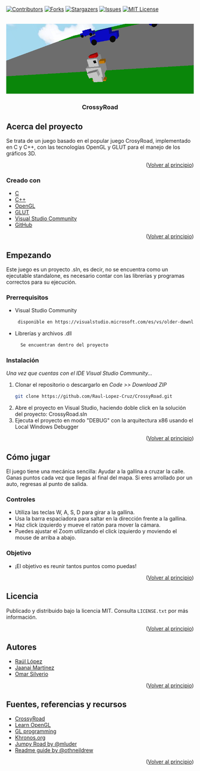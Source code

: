 <div id="top"></div>

<!-- PROJECT SHIELDS -->
<!--
*** I'm using markdown "reference style" links for readability.
*** Reference links are enclosed in brackets [ ] instead of parentheses ( ).
*** See the bottom of this document for the declaration of the reference variables
*** for contributors-url, forks-url, etc. This is an optional, concise syntax you may use.
*** https://www.markdownguide.org/basic-syntax/#reference-style-links
-->

[![Contributors][contributors-shield]][contributors-url]
[![Forks][forks-shield]][forks-url]
[![Stargazers][stars-shield]][stars-url]
[![Issues][issues-shield]][issues-url]
[![MIT License][license-shield]][license-url]


<!-- PROJECT LOGO -->
<br />
<div align="center">
  <a https://github.com/Raul-Lopez-Cruz/CrossyRoad">
    <img src="imagenes/GAME.png" alt="Juego">
  </a>

  <h3 align="center">CrossyRoad</h3>
</div>



<!-- ABOUT THE PROJECT -->
## Acerca del proyecto

Se trata de un juego basado en el popular juego CrosyRoad, implementado en C y C++, con las tecnologías OpenGL y GLUT para el manejo de los gráficos 3D. 

<p align="right">(<a href="#top">Volver al principio</a>)</p>

### Creado con

* [C](https://www.learn-c.org/)
* [C++](https://isocpp.org/)
* [OpenGL](https://www.opengl.org/)
* [GLUT](https://www.opengl.org/resources/libraries/glut/glut_downloads.php)
* [Visual Studio Community](https://visualstudio.microsoft.com/es/vs/older-downloads/)
* [GitHub](https://github.com)

<p align="right">(<a href="#top">Volver al principio</a>)</p>



<!-- GETTING STARTED -->
## Empezando

Este juego es un proyecto .sln, es decir, no se encuentra como un ejecutable standalone, es necesario contar con las librerías y programas correctos para su ejecución.

### Prerrequisitos

* Visual Studio Community
   ```sh
    disponible en https://visualstudio.microsoft.com/es/vs/older-downloads/
   ```
* Librerías y archivos .dll
  ```sh
    Se encuentran dentro del proyecto
  ```  

### Instalación

_Una vez que cuentas con el IDE Visual Studio Community..._

1. Clonar el repositorio o descargarlo en _Code >> Download ZIP_
   ```sh
   git clone https://github.com/Raul-Lopez-Cruz/CrossyRoad.git
   ```
2. Abre el proyecto en Visual Studio, haciendo doble click en la solución del proyecto: CrossyRoad.sln
3. Ejecuta el proyecto en modo "DEBUG" con la arquitectura x86 usando el Local Windows Debugger

<p align="right">(<a href="#top">Volver al principio</a>)</p>



<!-- USAGE EXAMPLES -->
## Cómo jugar
El juego tiene una mecánica sencilla: Ayudar a la gallina a cruzar la calle.
Ganas puntos cada vez que llegas al final del mapa.
Si eres arrollado por un auto, regresas al punto de salida.

### Controles
* Utiliza las teclas W, A, S, D para girar a la gallina.
* Usa la barra espaciadora para saltar en la dirección frente a la gallina.
* Haz click izquierdo y mueve el ratón para mover la cámara.
* Puedes ajustar el Zoom utilizando el click izquierdo y moviendo el mouse de arriba a abajo.

### Objetivo
* ¡El objetivo es reunir tantos puntos como puedas!

<p align="right">(<a href="#top">Volver al principio</a>)</p>


<!-- LICENSE -->
## Licencia

Publicado y distribuido bajo la licencia MIT. Consulta `LICENSE.txt` por más información.

<p align="right">(<a href="#top">Volver al principio</a>)</p>



<!-- CONTACT -->
## Autores

- [Raúl López](https://github.com/Raul-Lopez-Cruz)
- [Jaanai Martinez](https://github.com/jaanaip)
- [Omar Silverio](https://github.com/omarsilverio)

<p align="right">(<a href="#top">Volver al principio</a>)</p>



<!-- ACKNOWLEDGMENTS -->
## Fuentes, referencias y recursos

* [CrossyRoad](https://www.crossyroad.com/)
* [Learn OpenGL](https://learnopengl.com/)
* [GL programming](https://www.glprogramming.com/red/index.html)
* [Khronos.org](https://www.khronos.org/opengl/wiki/OpenGL_Type)
* [Jumpy Road by @mluder ](https://github.com/mluders/jumpy-road)
* [Readme guide by @othneildrew](https://github.com/othneildrew/Best-README-Template#contact)

<p align="right">(<a href="#top">Volver al principio</a>)</p>



<!-- MARKDOWN LINKS & IMAGES -->
<!-- https://www.markdownguide.org/basic-syntax/#reference-style-links -->
[contributors-shield]: https://img.shields.io/github/contributors/Raul-Lopez-Cruz/CrossyRoad.svg?style=for-the-badge
[contributors-url]: https://github.com/Raul-Lopez-Cruz/CrossyRoad/graphs/contributors
[forks-shield]: https://img.shields.io/github/forks/Raul-Lopez-Cruz/CrossyRoad.svg?style=for-the-badge
[forks-url]: https://github.com/Raul-Lopez-Cruz/CrossyRoad/network/members
[stars-shield]: https://img.shields.io/github/stars/Raul-Lopez-Cruz/CrossyRoad.svg?style=for-the-badge
[stars-url]: https://github.com/Raul-Lopez-Cruz/CrossyRoad/stargazers
[issues-shield]: https://img.shields.io/github/issues/Raul-Lopez-Cruz/CrossyRoad.svg?style=for-the-badge
[issues-url]: https://github.com/Raul-Lopez-Cruz/CrossyRoad/issues
[license-shield]: https://img.shields.io/github/license/Raul-Lopez-Cruz/CrossyRoad.svg?style=for-the-badge
[license-url]: https://github.com/othneildrew/Best-README-Template/blob/master/LICENSE.txt
